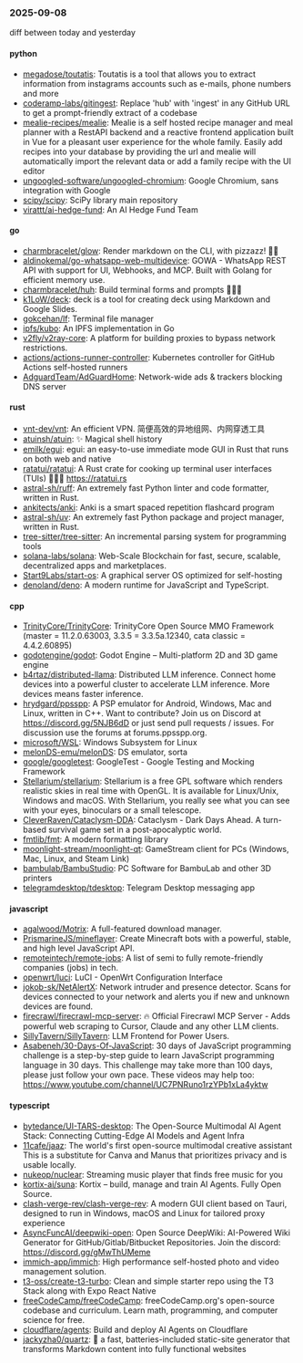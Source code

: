 ### 2025-09-08
diff between today and yesterday

#### python
* [megadose/toutatis](https://github.com/megadose/toutatis): Toutatis is a tool that allows you to extract information from instagrams accounts such as e-mails, phone numbers and more
* [coderamp-labs/gitingest](https://github.com/coderamp-labs/gitingest): Replace 'hub' with 'ingest' in any GitHub URL to get a prompt-friendly extract of a codebase
* [mealie-recipes/mealie](https://github.com/mealie-recipes/mealie): Mealie is a self hosted recipe manager and meal planner with a RestAPI backend and a reactive frontend application built in Vue for a pleasant user experience for the whole family. Easily add recipes into your database by providing the url and mealie will automatically import the relevant data or add a family recipe with the UI editor
* [ungoogled-software/ungoogled-chromium](https://github.com/ungoogled-software/ungoogled-chromium): Google Chromium, sans integration with Google
* [scipy/scipy](https://github.com/scipy/scipy): SciPy library main repository
* [virattt/ai-hedge-fund](https://github.com/virattt/ai-hedge-fund): An AI Hedge Fund Team

#### go
* [charmbracelet/glow](https://github.com/charmbracelet/glow): Render markdown on the CLI, with pizzazz! 💅🏻
* [aldinokemal/go-whatsapp-web-multidevice](https://github.com/aldinokemal/go-whatsapp-web-multidevice): GOWA - WhatsApp REST API with support for UI, Webhooks, and MCP. Built with Golang for efficient memory use.
* [charmbracelet/huh](https://github.com/charmbracelet/huh): Build terminal forms and prompts 🤷🏻‍♀️
* [k1LoW/deck](https://github.com/k1LoW/deck): deck is a tool for creating deck using Markdown and Google Slides.
* [gokcehan/lf](https://github.com/gokcehan/lf): Terminal file manager
* [ipfs/kubo](https://github.com/ipfs/kubo): An IPFS implementation in Go
* [v2fly/v2ray-core](https://github.com/v2fly/v2ray-core): A platform for building proxies to bypass network restrictions.
* [actions/actions-runner-controller](https://github.com/actions/actions-runner-controller): Kubernetes controller for GitHub Actions self-hosted runners
* [AdguardTeam/AdGuardHome](https://github.com/AdguardTeam/AdGuardHome): Network-wide ads & trackers blocking DNS server

#### rust
* [vnt-dev/vnt](https://github.com/vnt-dev/vnt): An efficient VPN. 简便高效的异地组网、内网穿透工具
* [atuinsh/atuin](https://github.com/atuinsh/atuin): ✨ Magical shell history
* [emilk/egui](https://github.com/emilk/egui): egui: an easy-to-use immediate mode GUI in Rust that runs on both web and native
* [ratatui/ratatui](https://github.com/ratatui/ratatui): A Rust crate for cooking up terminal user interfaces (TUIs) 👨‍🍳🐀 https://ratatui.rs
* [astral-sh/ruff](https://github.com/astral-sh/ruff): An extremely fast Python linter and code formatter, written in Rust.
* [ankitects/anki](https://github.com/ankitects/anki): Anki is a smart spaced repetition flashcard program
* [astral-sh/uv](https://github.com/astral-sh/uv): An extremely fast Python package and project manager, written in Rust.
* [tree-sitter/tree-sitter](https://github.com/tree-sitter/tree-sitter): An incremental parsing system for programming tools
* [solana-labs/solana](https://github.com/solana-labs/solana): Web-Scale Blockchain for fast, secure, scalable, decentralized apps and marketplaces.
* [Start9Labs/start-os](https://github.com/Start9Labs/start-os): A graphical server OS optimized for self-hosting
* [denoland/deno](https://github.com/denoland/deno): A modern runtime for JavaScript and TypeScript.

#### cpp
* [TrinityCore/TrinityCore](https://github.com/TrinityCore/TrinityCore): TrinityCore Open Source MMO Framework (master = 11.2.0.63003, 3.3.5 = 3.3.5a.12340, cata classic = 4.4.2.60895)
* [godotengine/godot](https://github.com/godotengine/godot): Godot Engine – Multi-platform 2D and 3D game engine
* [b4rtaz/distributed-llama](https://github.com/b4rtaz/distributed-llama): Distributed LLM inference. Connect home devices into a powerful cluster to accelerate LLM inference. More devices means faster inference.
* [hrydgard/ppsspp](https://github.com/hrydgard/ppsspp): A PSP emulator for Android, Windows, Mac and Linux, written in C++. Want to contribute? Join us on Discord at https://discord.gg/5NJB6dD or just send pull requests / issues. For discussion use the forums at forums.ppsspp.org.
* [microsoft/WSL](https://github.com/microsoft/WSL): Windows Subsystem for Linux
* [melonDS-emu/melonDS](https://github.com/melonDS-emu/melonDS): DS emulator, sorta
* [google/googletest](https://github.com/google/googletest): GoogleTest - Google Testing and Mocking Framework
* [Stellarium/stellarium](https://github.com/Stellarium/stellarium): Stellarium is a free GPL software which renders realistic skies in real time with OpenGL. It is available for Linux/Unix, Windows and macOS. With Stellarium, you really see what you can see with your eyes, binoculars or a small telescope.
* [CleverRaven/Cataclysm-DDA](https://github.com/CleverRaven/Cataclysm-DDA): Cataclysm - Dark Days Ahead. A turn-based survival game set in a post-apocalyptic world.
* [fmtlib/fmt](https://github.com/fmtlib/fmt): A modern formatting library
* [moonlight-stream/moonlight-qt](https://github.com/moonlight-stream/moonlight-qt): GameStream client for PCs (Windows, Mac, Linux, and Steam Link)
* [bambulab/BambuStudio](https://github.com/bambulab/BambuStudio): PC Software for BambuLab and other 3D printers
* [telegramdesktop/tdesktop](https://github.com/telegramdesktop/tdesktop): Telegram Desktop messaging app

#### javascript
* [agalwood/Motrix](https://github.com/agalwood/Motrix): A full-featured download manager.
* [PrismarineJS/mineflayer](https://github.com/PrismarineJS/mineflayer): Create Minecraft bots with a powerful, stable, and high level JavaScript API.
* [remoteintech/remote-jobs](https://github.com/remoteintech/remote-jobs): A list of semi to fully remote-friendly companies (jobs) in tech.
* [openwrt/luci](https://github.com/openwrt/luci): LuCI - OpenWrt Configuration Interface
* [jokob-sk/NetAlertX](https://github.com/jokob-sk/NetAlertX): Network intruder and presence detector. Scans for devices connected to your network and alerts you if new and unknown devices are found.
* [firecrawl/firecrawl-mcp-server](https://github.com/firecrawl/firecrawl-mcp-server): 🔥 Official Firecrawl MCP Server - Adds powerful web scraping to Cursor, Claude and any other LLM clients.
* [SillyTavern/SillyTavern](https://github.com/SillyTavern/SillyTavern): LLM Frontend for Power Users.
* [Asabeneh/30-Days-Of-JavaScript](https://github.com/Asabeneh/30-Days-Of-JavaScript): 30 days of JavaScript programming challenge is a step-by-step guide to learn JavaScript programming language in 30 days. This challenge may take more than 100 days, please just follow your own pace. These videos may help too: https://www.youtube.com/channel/UC7PNRuno1rzYPb1xLa4yktw

#### typescript
* [bytedance/UI-TARS-desktop](https://github.com/bytedance/UI-TARS-desktop): The Open-Source Multimodal AI Agent Stack: Connecting Cutting-Edge AI Models and Agent Infra
* [11cafe/jaaz](https://github.com/11cafe/jaaz): The world's first open-source multimodal creative assistant This is a substitute for Canva and Manus that prioritizes privacy and is usable locally.
* [nukeop/nuclear](https://github.com/nukeop/nuclear): Streaming music player that finds free music for you
* [kortix-ai/suna](https://github.com/kortix-ai/suna): Kortix – build, manage and train AI Agents. Fully Open Source.
* [clash-verge-rev/clash-verge-rev](https://github.com/clash-verge-rev/clash-verge-rev): A modern GUI client based on Tauri, designed to run in Windows, macOS and Linux for tailored proxy experience
* [AsyncFuncAI/deepwiki-open](https://github.com/AsyncFuncAI/deepwiki-open): Open Source DeepWiki: AI-Powered Wiki Generator for GitHub/Gitlab/Bitbucket Repositories. Join the discord: https://discord.gg/gMwThUMeme
* [immich-app/immich](https://github.com/immich-app/immich): High performance self-hosted photo and video management solution.
* [t3-oss/create-t3-turbo](https://github.com/t3-oss/create-t3-turbo): Clean and simple starter repo using the T3 Stack along with Expo React Native
* [freeCodeCamp/freeCodeCamp](https://github.com/freeCodeCamp/freeCodeCamp): freeCodeCamp.org's open-source codebase and curriculum. Learn math, programming, and computer science for free.
* [cloudflare/agents](https://github.com/cloudflare/agents): Build and deploy AI Agents on Cloudflare
* [jackyzha0/quartz](https://github.com/jackyzha0/quartz): 🌱 a fast, batteries-included static-site generator that transforms Markdown content into fully functional websites

